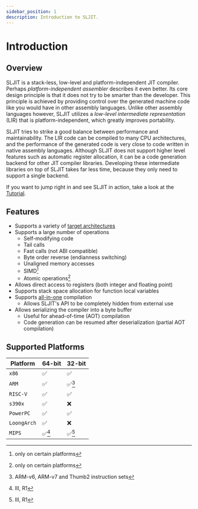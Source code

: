 ```yaml
---
sidebar_position: 1
description: Introduction to SLJIT.
---
```


# Introduction

## Overview

SLJIT is a stack-less, low-level and platform-independent JIT compiler.
Perhaps *platform-independent assembler* describes it even better.
Its core design principle is that it does not try to be smarter than the developer.
This principle is achieved by providing control over the generated machine code like you would have in other assembly languages.
Unlike other assembly languages however, SLJIT utilizes a *low-level intermediate representation* (LIR) that is platform-independent, which greatly improves portability.

SLJIT tries to strike a good balance between performance and maintainability.
The LIR code can be compiled to many CPU architectures, and the performance of the generated code is very close to code written in native assembly languages.
Although SLJIT does not support higher level features such as automatic register allocation, it can be a code generation backend for other JIT compiler libraries.
Developing these intermediate libraries on top of SLJIT takes far less time, because they only need to support a single backend.

If you want to jump right in and see SLJIT in action, take a look at the [Tutorial](../tutorial/01-overview.md).


## Features

- Supports a variety of [target architectures](#supported-platforms)
- Supports a large number of operations
    - Self-modifying code
    - Tail calls
    - Fast calls (not ABI compatible)
    - Byte order reverse (endianness switching)
    - Unaligned memory accesses
    - SIMD[^1]
    - Atomic operations[^1]
- Allows direct access to registers (both integer and floating point)
- Supports stack space allocation for function local variables
- Supports [all-in-one](getting-started/setup.md#sljit-all-in-one) compilation
    - Allows SLJIT's API to be completely hidden from external use
- Allows serializing the compiler into a byte buffer
    - Useful for ahead-of-time (AOT) compilation
    - Code generation can be resumed after deserialization (partial AOT compilation)

## Supported Platforms

| Platform | 64-bit | 32-bit |
| --- | --- | --- |
| `x86` | ✅ | ✅ |
| `ARM` | ✅ | ✅[^2] |
| `RISC-V` | ✅ | ✅ |
| `s390x` | ✅ | ❌ |
| `PowerPC` | ✅ | ✅ |
| `LoongArch` | ✅ | ❌ |
| `MIPS` | ✅[^3] | ✅[^3] |

[^1]: only on certain platforms
[^2]: ARM-v6, ARM-v7 and Thumb2 instruction sets
[^3]: III, R1
